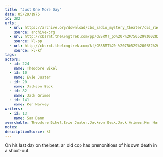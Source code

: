 ```yaml
---
title: "Just One More Day"
date: 05/29/1975
id: 282
urls: 
  - url: https://archive.org/download/cbs_radio_mystery_theater/cbs_radio_mystery_theater-0251-0300.zip/cbs_radio_mystery_theater-0251-0300%2Fcbsrmt_0282_just_one_more_day.mp3
    source: archive-org
  - url: http://cbsrmt.thelongtrek.com/pp/CBSRMT_pp%20-%20750529%200282%20Just%20One%20More%20Day.mp3
    source: kl-pp
  - url: http://cbsrmt.thelongtrek.com/kf/CBSRMT%20-%20750529%200282%20Just%20One%20More%20Day_kf.mp3
    source: kl-kf
tags: 
actors:  
  - id: 224
    name: Theodore Bikel  
  - id: 10
    name: Evie Juster  
  - id: 20
    name: Jackson Beck  
  - id: 82
    name: Jack Grimes  
  - id: 141
    name: Ken Harvey
writers:  
  - id: 13
    name: Sam Dann
searchable: Theodore Bikel,Evie Juster,Jackson Beck,Jack Grimes,Ken Harvey Sam Dann
notes: 
descriptionSource: kf
---
```

On his last day on the beat, an old cop has premonitions of his own death in a shoot-out.